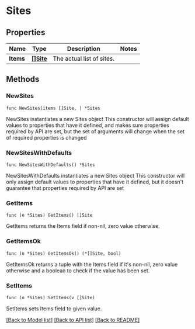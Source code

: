 # Sites

## Properties

Name | Type | Description | Notes
------------ | ------------- | ------------- | -------------
**Items** | [**[]Site**](Site.md) | The actual list of sites. | 

## Methods

### NewSites

`func NewSites(items []Site, ) *Sites`

NewSites instantiates a new Sites object
This constructor will assign default values to properties that have it defined,
and makes sure properties required by API are set, but the set of arguments
will change when the set of required properties is changed

### NewSitesWithDefaults

`func NewSitesWithDefaults() *Sites`

NewSitesWithDefaults instantiates a new Sites object
This constructor will only assign default values to properties that have it defined,
but it doesn't guarantee that properties required by API are set

### GetItems

`func (o *Sites) GetItems() []Site`

GetItems returns the Items field if non-nil, zero value otherwise.

### GetItemsOk

`func (o *Sites) GetItemsOk() (*[]Site, bool)`

GetItemsOk returns a tuple with the Items field if it's non-nil, zero value otherwise
and a boolean to check if the value has been set.

### SetItems

`func (o *Sites) SetItems(v []Site)`

SetItems sets Items field to given value.



[[Back to Model list]](../README.md#documentation-for-models) [[Back to API list]](../README.md#documentation-for-api-endpoints) [[Back to README]](../README.md)


